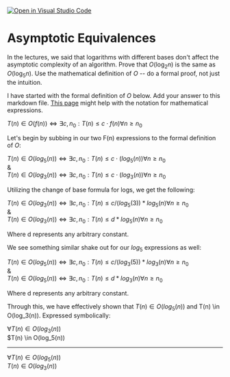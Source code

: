 [![Open in Visual Studio Code](https://classroom.github.com/assets/open-in-vscode-718a45dd9cf7e7f842a935f5ebbe5719a5e09af4491e668f4dbf3b35d5cca122.svg)](https://classroom.github.com/online_ide?assignment_repo_id=11974275&assignment_repo_type=AssignmentRepo)
# Asymptotic Equivalences

In the lectures, we said that logarithms with different bases don't affect the
asymptotic complexity of an algorithm. Prove that $O(\log_{2} n)$ is the same as
$O(\log_{5} n)$. Use the mathematical definition of $O$ -- do a formal proof,
not just the intuition.

I have started with the formal definition of $O$ below. Add your answer to this
markdown file. [This
page](https://docs.github.com/en/get-started/writing-on-github/working-with-advanced-formatting/writing-mathematical-expressions)
might help with the notation for mathematical expressions.

$T(n) \in O(f(n)) \iff \exists c, n_0: T(n) \leq c \cdot f(n) \forall n \geq n_0$  

Let's begin by subbing in our two F(n) expressions to the formal definition of $O$:  

$T(n) \in O(log_5(n)) \iff \exists c, n_0: T(n) \leq c \cdot (log_5(n)) \forall n \geq n_0$  
                                        &  
$T(n) \in O(log_3(n)) \iff \exists c, n_0: T(n) \leq c \cdot (log_3(n)) \forall n \geq n_0$  

Utilizing the change of base formula for logs, we get the following:  

$T(n) \in O(log_3(n)) \iff \exists c, n_0: T(n) \leq c/(log_5(3)) * log_5(n) \forall n \geq n_0$  
                                        &  
$T(n) \in O(log_3(n)) \iff \exists c, n_0: T(n) \leq d * log_5(n) \forall n \geq n_0$  

Where d represents any arbitrary constant.  

We see something similar shake out for our $log_5$ expressions as well:  

$T(n) \in O(log_5(n)) \iff \exists c, n_0: T(n) \leq c/(log_3(5)) * log_3(n) \forall n \geq n_0$  
                                        &  
$T(n) \in O(log_5(n)) \iff \exists c, n_0: T(n) \leq d * log_3(n) \forall n \geq n_0$  

Where d represents any arbitrary constant.  

Through this, we have effectively shown that $T(n) \in O(log_5(n))$ and T(n) \in O(log_3(n)). Expressed symbolically:  

$\forall T(n) \in O(log_3(n))$  
$T(n) \in O(log_5(n))  
________________________    

$\forall T(n) \in O(log_5(n))$   
$T(n) \in O(log_3(n))$  
